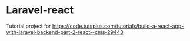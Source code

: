 # Laravel-react
Tutorial project for https://code.tutsplus.com/tutorials/build-a-react-app-with-laravel-backend-part-2-react--cms-29443
